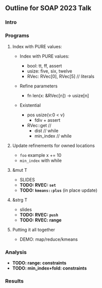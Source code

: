 
## Outline for SOAP 2023 Talk

### Intro

### Programs

1. Index with PURE values:
   * Index with PURE values:
        * bool: tt, ff, assert
        * usize: five, six, twelve
        * RVec: RVec<i32>[0], RVec<i32>[5] // literals

   * Refine parameters
        * fn len(x: &RVec<i32>[n]) -> usize[n]

   * Existential
        * pos usize{v:0 < v}
           - fdiv + assert
        * RVec::get     //
           - dist       // while
           - min_index  // while

2. Update refinements for owned locations
   * `foo` example x += 10
   * `min_index` with while

3. &mut T
   * SLIDES
   * **TODO: RVEC: `set`**
   * **TODO: `kmeans::plus`** (in place update)

4. &strg T
   * slides
   * **TODO: RVEC: `push`**
   * **TODO: RVEC: range**

5. Putting it all together
   * DEMO: map/reduce/kmeans

### Analysis
   * **TODO: range: constraints**
   * **TODO: min_index+fold: constraints**

### Results
